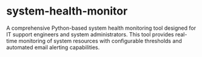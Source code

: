 # system-health-monitor
A comprehensive Python-based system health monitoring tool designed for IT support engineers and system administrators. This tool provides real-time monitoring of system resources with configurable thresholds and automated email alerting capabilities.
